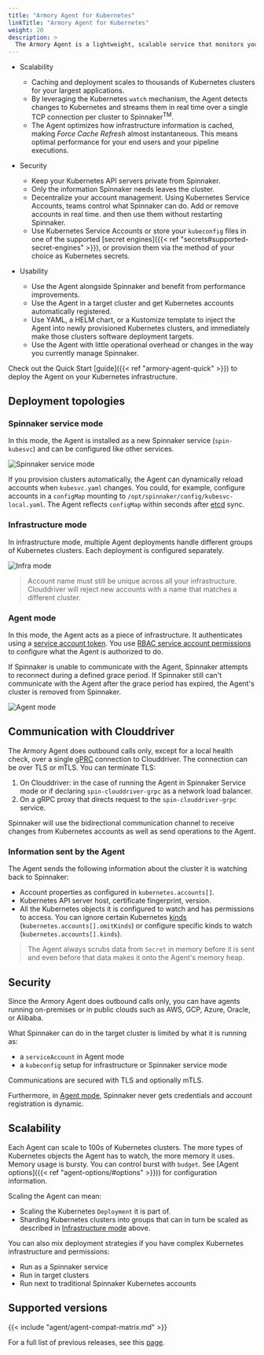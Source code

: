 ```yaml
---
title: "Armory Agent for Kubernetes"
linkTitle: "Armory Agent for Kubernetes"
weight: 20
description: >
  The Armory Agent is a lightweight, scalable service that monitors your Kubernetes infrastructure and streams changes back to Clouddriver.
---
```


* Scalability
  * Caching and deployment scales to thousands of Kubernetes clusters for your largest applications.
  * By leveraging the Kubernetes `watch` mechanism, the Agent detects changes to Kubernetes and streams them in real time over a single TCP connection per cluster to Spinnaker<sup>TM</sup>.
  * The Agent optimizes how infrastructure information is cached, making _Force Cache Refresh_ almost instantaneous. This means optimal performance for your end users and your pipeline executions.

* Security
  * Keep your Kubernetes API servers private from Spinnaker.
  * Only the information Spinnaker needs leaves the cluster.
  * Decentralize your account management. Using Kubernetes Service Accounts, teams control what Spinnaker can do. Add or remove accounts in real time. and then use them without restarting Spinnaker.
  * Use Kubernetes Service Accounts or store your `kubeconfig` files in one of the supported [secret engines]({{< ref "secrets#supported-secret-engines" >}}), or provision them via the method of your choice as Kubernetes secrets.


* Usability
  * Use the Agent alongside Spinnaker and benefit from performance improvements.
  * Use the Agent in a target cluster and get Kubernetes accounts automatically registered.
  * Use YAML, a HELM chart, or a Kustomize template to inject the Agent into newly provisioned Kubernetes clusters, and immediately make those clusters software deployment targets.
  * Use the Agent with little operational overhead or changes in the way you currently manage Spinnaker.

Check out the Quick Start [guide]({{< ref "armory-agent-quick" >}}) to deploy the Agent on your Kubernetes infrastructure.

## Deployment topologies

### Spinnaker service mode

In this mode, the Agent is installed as a new Spinnaker service (`spin-kubesvc`) and can be configured like other services.

![Spinnaker service mode](/images/armory-agent/in-cluster-mode.png)

If you provision clusters automatically, the Agent can dynamically reload accounts when `kubesvc.yaml` changes. You could, for example, configure accounts in a `configMap` mounting to `/opt/spinnaker/config/kubesvc-local.yaml`.  The Agent reflects `configMap` within seconds after [etcd](https://etcd.io/) sync.

### Infrastructure mode

In infrastructure mode, multiple Agent deployments handle different groups of Kubernetes clusters. Each deployment is configured separately.

![Infra mode](/images/armory-agent/agent-infra-mode.png)

> Account name must still be unique across all your infrastructure. Clouddriver will reject new accounts with a name that matches a different cluster.

### Agent mode

In this mode, the Agent acts as a piece of infrastructure. It authenticates  using a [service account token](https://kubernetes.io/docs/reference/access-authn-authz/authentication/#service-account-tokens). You use
[RBAC service account permissions](https://kubernetes.io/docs/reference/access-authn-authz/rbac/#service-account-permissions) to configure what the Agent is authorized to do.

If Spinnaker is unable to communicate with the Agent, Spinnaker attempts to reconnect during a defined grace period. If Spinnaker still can't communicate with the Agent after the grace period has expired, the Agent's cluster is removed from Spinnaker. 

![Agent mode](/images/armory-agent/agent-mode.png)

## Communication with Clouddriver

The Armory Agent does outbound calls only, except for a local health check, over a single [gPRC](https://grpc.io/) connection to Clouddriver. The connection can be over TLS or mTLS. You can terminate TLS:

1. On Clouddriver: in the case of running the Agent in Spinnaker Service mode or if declaring `spin-clouddriver-grpc` as a network load balancer.
2. On a gRPC proxy that directs request to the `spin-clouddriver-grpc` service.

Spinnaker will use the bidirectional communication channel to receive changes from Kubernetes accounts as well as send operations to the Agent.

### Information sent by the Agent

The Agent sends the following information about the cluster it is watching back to Spinnaker:

- Account properties as configured in `kubernetes.accounts[]`.
- Kubernetes API server host, certificate fingerprint, version.
- All the Kubernetes objects it is configured to watch and has permissions to access. You can ignore certain Kubernetes [kinds](https://kubernetes.io/docs/concepts/overview/working-with-objects/kubernetes-objects/) (`kubernetes.accounts[].omitKinds`) or configure specific kinds to watch (`kubernetes.accounts[].kinds`).

> The Agent always scrubs data from `Secret` in memory before it is sent and even before that data makes it onto the Agent's memory heap.

## Security

Since the Armory Agent does outbound calls only, you can have agents running on-premises or in public clouds such as AWS, GCP, Azure, Oracle, or Alibaba.

What Spinnaker can do in the target cluster is limited by what it is running as:

- a `serviceAccount` in Agent mode
- a `kubeconfig` setup for infrastructure or Spinnaker service mode

Communications are secured with TLS and optionally mTLS.

Furthermore, in [Agent mode](#agent-mode), Spinnaker never gets credentials and account registration is dynamic.


## Scalability

Each Agent can scale to 100s of Kubernetes clusters. The more types of Kubernetes objects the Agent has to watch, the more memory it uses. Memory usage is bursty. You can control burst with `budget`. See [Agent options]({{< ref "agent-options/#options" >}})) for configuration information.

Scaling the Agent can mean:

- Scaling the Kubernetes `Deployment` it is part of.
- Sharding Kubernetes clusters into groups that can in turn be scaled as described in [Infrastructure mode](#infrastructure-mode) above.

You can also mix deployment strategies if you have complex Kubernetes infrastructure and permissions:

- Run as a Spinnaker service
- Run in target clusters
- Run next to traditional Spinnaker Kubernetes accounts

## Supported versions

{{< include "agent/agent-compat-matrix.md" >}}

For a full list of previous releases, see this [page](https://armory.jfrog.io/artifactory/manifests/).